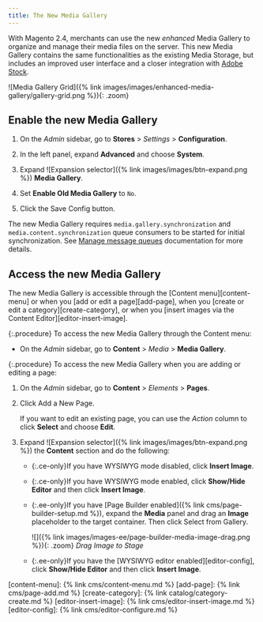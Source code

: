 ```yaml
---
title: The New Media Gallery
---
```


With Magento 2.4, merchants can use the new _enhanced_ Media Gallery to organize and manage their media files on the server. This new Media Gallery contains the same functionalities as the existing Media Storage, but includes an improved user interface and a closer integration with [Adobe Stock][adobe-stock].

![Media Gallery Grid]({% link images/images/enhanced-media-gallery/gallery-grid.png %}){: .zoom}

## Enable the new Media Gallery

1. On the _Admin_ sidebar, go to **Stores** > _Settings_ > **Configuration**.

1. In the left panel, expand **Advanced** and choose **System**.

1. Expand ![Expansion selector]({% link images/images/btn-expand.png %}) **Media Gallery**.

1. Set **Enable Old Media Gallery** to `No`.

1. Click the <span class="btn">Save Config</span> button.

The new Media Gallery requires `media.gallery.synchronization` and `media.content.synchronization` queue consumers to be started for initial synchronization. See [Manage message queues](https://devdocs.magento.com/guides/v2.4/config-guide/mq/manage-message-queues.html) documentation for more details.

## Access the new Media Gallery

The new Media Gallery is accessible through the [Content menu][content-menu] or when you [add or edit a page][add-page], when you [create or edit a category][create-category], or when you [insert images via the Content Editor][editor-insert-image].

{:.procedure}
To access the new Media Gallery through the Content menu:

- On the _Admin_ sidebar, go to **Content** > _Media_ > **Media Gallery**.

{:.procedure}
To access the new Media Gallery when you are adding or editing a page:

1. On the _Admin_ sidebar, go to **Content** > _Elements_ > **Pages**.

1. Click <span class="btn">Add a New Page</span>.

   If you want to edit an existing page, you can use the _Action_ column to click **Select** and choose **Edit**.

1. Expand ![Expansion selector]({% link images/images/btn-expand.png %}) the **Content** section and do the following:

   - {:.ce-only}If you have WYSIWYG mode disabled, click **Insert Image**.

   - {:.ce-only}If you have WYSIWYG mode enabled, click **Show/Hide Editor** and then click **Insert Image**.

   - {:.ee-only}If you have [Page Builder enabled]({% link cms/page-builder-setup.md %}), expand the **Media** panel and drag an **Image** placeholder to the target container. Then click <span class="btn">Select from Gallery</span>.

      ![]({% link images/images-ee/page-builder-media-image-drag.png %}){: .zoom}
      _Drag Image to Stage_

   - {:.ee-only}If you have the [WYSIWYG editor enabled][editor-config], click **Show/Hide Editor** and then click **Insert Image**.

[adobe-stock]: https://stock.adobe.com
[content-menu]: {% link cms/content-menu.md %}
[add-page]: {% link cms/page-add.md %}
[create-category]: {% link catalog/category-create.md %}
[editor-insert-image]: {% link cms/editor-insert-image.md %}
[editor-config]: {% link cms/editor-configure.md %}
